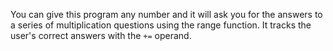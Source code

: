You can give this program any number and it will ask you for the answers to a series of multiplication questions using the range function. It tracks the user's correct answers with the `+=` operand.